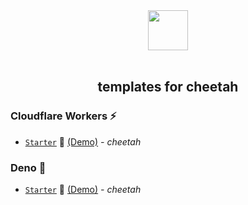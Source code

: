 <div align='center'>
  <img src='https://cheetah.mod.land/cheetah.svg' width='64px' />
  <br>
  <br>
  <h2>templates for cheetah</h2>
</div>

### Cloudflare Workers ⚡

- [`Starter`](https://github.com/boywithkeyboard/templates/tree/dev/cloudflare/starter) 🐣 [(Demo)](https://cheetah_starter.pages.dev) _- cheetah_
<!-- - [`File Upload`](https://github.com/boywithkeyboard/templates/tree/dev/cloudflare/file_upload) 📂 -->
<!-- - [`URL Shortener`](https://github.com/boywithkeyboard/templates/tree/dev/cloudflare/url_shortener) 🔗

  - [`Workers KV`](https://github.com/boywithkeyboard/templates/tree/dev/cloudflare/url_shortener/kv) _- cheetah, vite, react, sass, deno kv_
  - [`PlanetScale`](https://github.com/boywithkeyboard/templates/tree/dev/cloudflare/url_shortener/planetscale) _- cheetah, vite, react, sass, planetscale_
  - [`Redis (Upstash)`](https://github.com/boywithkeyboard/templates/tree/dev/cloudflare/url_shortener/redis) _- cheetah, vite, react, sass, upstash_ -->

### Deno 🦕

- [`Starter`](https://github.com/boywithkeyboard/templates/tree/dev/deno/starter) 🐣 [(Demo)](https://cheetah_starter.deno.dev) _- cheetah_
<!-- - [`File Upload`](https://github.com/boywithkeyboard/templates/tree/dev/deno/file_upload) 📂 -->
<!-- - [`URL Shortener`](https://github.com/boywithkeyboard/templates/tree/dev/deno/url_shortener) 🔗 [(Demo)](https://cheetah_url_shortener.deno.dev)

  - [`Deno KV`](https://github.com/boywithkeyboard/templates/tree/dev/deno/url_shortener/kv) _- cheetah, vite, react, tailwind, deno kv_
  - [`MongoDB`](https://github.com/boywithkeyboard/templates/tree/dev/deno/url_shortener/mongodb) _- cheetah, vite, react, tailwind, mongodb_
  - [`PlanetScale`](https://github.com/boywithkeyboard/templates/tree/dev/deno/url_shortener/planetscale) _- cheetah, vite, react, tailwind, planetscale_
  - [`Redis (Upstash)`](https://github.com/boywithkeyboard/templates/tree/dev/deno/url_shortener/redis) _- cheetah, vite, react, tailwind, upstash_ -->
